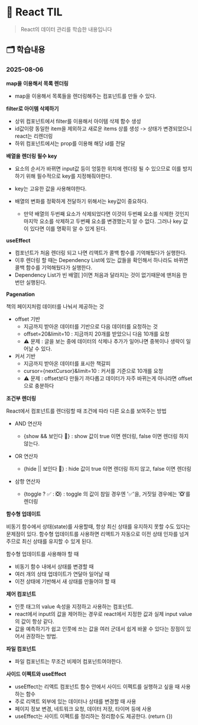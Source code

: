 # 📂 React TIL

> React의 데이터 관리를 학습한 내용입니다

## 🗂️ 학습내용

### 2025-08-06

**map을 이용해서 목록 렌더링**

- map을 이용해서 목록들을 렌더링해주는 컴포넌트를 만들 수 있다.


**filter로 아이템 삭제하기**

- 상위 컴포넌트에서 filter를 이용해서 아이템 삭제 함수 생성
- id값이랑 동일한 item을 제외하고 새로운 items 상를 생성 -> 상태가 변경되었으니 react는 리렌더링
- 하위 컴포넌트에서는 prop를 이용해 해당 id를 전달


**배열을 렌더링 필수 key**

- 요소의 순서가 바뀌면 input값 등이 엉뚱한 위치에 렌더링 될 수 있으므로 이를 방지하기 위해 필수적으로 key를 지정해줘야한다.
- key는 고유한 값을 사용해야한다.
- 배열의 변화를 정확하게 전달하기 위해서는 key값이 중요하다.

  - 만약 배열의 두번째 요소가 삭제되었다면 이것이 두번째 요소를 삭제한 것인지 마지막 요소를 삭제하고 두번째 요소를 변경했는지 알 수 없다. 그러나 key 값이 있다면 이를 명확히 알 수 있게 된다.

**useEffect**

- 컴포넌트가 처음 렌더링 되고 나면 리액트가 콜백 함수를 기억해뒀다가 실행한다.
- 이후 렌더링 할 때는 Dependency List에 있는 값들을 확인해서 하나라도 바뀌면 콜백 함수를 기억해뒀다가 실행한다.
- Dependency List가 빈 배열[ ]이면 처음과 달라지는 것이 없기때문에 맨처음 한 번만 실행된다. 


**Pagenation**

책의 페이지처럼 데이터를 나눠서 제공하는 것

- offset 기반
  - 지금까지 받아온 데이터를 기반으로 다음 데이터를 요청하는 것 
  - offset=20&limit=10 : 지금까지 20개를 받았으니 다음 10개를 요청
  - ⚠️ 문제 : 글을 보는 중에 데이터의 삭제나 추가가 일어나면 중복이나 생략이 일어날 수 있다.
- 커서 기반
  - 지금까지 받아온 데이터를 표시한 책갈피
  - cursor={nextCursor}&limit=10 : 커서를 기준으로 10개를 요청
  - ⚠️ 문제 : offset보다 만들기 까다롭고 데이터가 자주 바뀌는게 아니라면 offset으로 충분하다


**조건부 렌더링**

React에서 컴포넌트를 렌더링할 때 조건에 따라 다른 요소를 보여주는 방법

- AND 연산자
  - {show && 보인다 👀} : show 값이 true 이면 렌더링, false 이면 렌더링 하지 않는다.

- OR 연산자
  - {hide || 보인다 👀} : hide 값이 true 이면 렌더링 하지 않고, false 이면 렌더링

- 삼항 연산자 
  - {toggle ? ✅ : ❎} : toggle 의 값이 참일 경우엔 '✅'을, 거짓일 경우에는 '❎'를 렌더링


**함수형 업데이트**

비동기 함수에서 상태(state)를 사용할때, 항상 최신 상태를 유지하지 못할 수도 있다는 문제점이 있다. 
함수형 업데이트를 사용하면 리액트가 자동으로 이전 상태 인자를 넘겨주므로 최신 상태를 유지할 수 있게 된다.

함수형 업데이트를 사용해야 할 때

- 비동기 함수 내에서 상태를 변경할 때
- 여러 개의 상태 업데이트가 연달아 일어날 때
- 이전 상태에 기반해서 새 상태를 만들어야 할 때


**제어 컴포넌트**

- 인풋 태그의 value 속성을 지정하고 사용하는 컴포넌트.
- react에서 input의 값을 제어하는 경우로 react에서 지정한 값과 실제 input value 의 값이 항상 같다.
- 값을 예측하기가 쉽고 인풋에 쓰는 값을 여러 군데서 쉽게 바꿀 수 있다는 장점이 있어서 권장하는 방법.

**파일 컴포넌트**

- 파일 컴포넌트는 무조건 비제어 컴포넌트여야한다. 


**사이드 이펙트와 useEffect**

- useEffect는 리액트 컴포넌트 함수 안에서 사이드 이펙트를 실행하고 싶을 때 사용하는 함수
- 주로 리액트 외부에 있는 데이터나 상태를 변경할 때 사용
- 페이지 정보 변경, 네트워크 요청, 데이터 저장, 타이머 등에 사용
- useEffect는 사이트 이펙트를 정리하는 정리함수도 제공한다. (return {})






